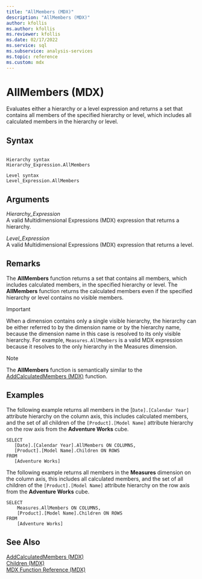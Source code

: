 ```yaml
---
title: "AllMembers (MDX)"
description: "AllMembers (MDX)"
author: kfollis
ms.author: kfollis
ms.reviewer: kfollis
ms.date: 02/17/2022
ms.service: sql
ms.subservice: analysis-services
ms.topic: reference
ms.custom: mdx
---
```

# AllMembers (MDX)


  Evaluates either a hierarchy or a level expression and returns a set that contains all members of the specified hierarchy or level, which includes all calculated members in the hierarchy or level.  
  
## Syntax  
  
```  
  
Hierarchy syntax  
Hierarchy_Expression.AllMembers  
  
Level syntax  
Level_Expression.AllMembers  
```  
  
## Arguments  
 *Hierarchy_Expression*  
 A valid Multidimensional Expressions (MDX) expression that returns a hierarchy.  
  
 *Level_Expression*  
 A valid Multidimensional Expressions (MDX) expression that returns a level.  
  
## Remarks  
 The **AllMembers** function returns a set that contains all members, which includes calculated members, in the specified hierarchy or level. The **AllMembers** function returns the calculated members even if the specified hierarchy or level contains no visible members.  
  
> [!IMPORTANT]  
>  When a dimension contains only a single visible hierarchy, the hierarchy can be either referred to by the dimension name or by the hierarchy name, because the dimension name in this case is resolved to its only visible hierarchy. For example, `Measures.AllMembers` is a valid MDX expression because it resolves to the only hierarchy in the Measures dimension.  
  
> [!NOTE]  
>  The **AllMembers** function is semantically similar to the [AddCalculatedMembers (MDX)](../mdx/addcalculatedmembers-mdx.md) function.  
  
## Examples  
 The following example returns all members in the [`Date].[Calendar Year]` attribute hierarchy on the column axis, this includes calculated members, and the set of all children of the `[Product].[Model Name]` attribute hierarchy on the row axis from the **Adventure Works** cube.  
  
```  
SELECT  
   [Date].[Calendar Year].AllMembers ON COLUMNS,  
   [Product].[Model Name].Children ON ROWS  
FROM  
   [Adventure Works]  
```  
  
 The following example returns all members in the **Measures** dimension on the column axis, this includes all calculated members, and the set of all children of the `[Product].[Model Name]` attribute hierarchy on the row axis from the **Adventure Works** cube.  
  
```  
SELECT  
    Measures.AllMembers ON COLUMNS,  
    [Product].[Model Name].Children ON ROWS  
FROM  
    [Adventure Works]  
```  
  
## See Also  
 [AddCalculatedMembers &#40;MDX&#41;](../mdx/addcalculatedmembers-mdx.md)   
 [Children &#40;MDX&#41;](../mdx/children-mdx.md)   
 [MDX Function Reference &#40;MDX&#41;](../mdx/mdx-function-reference-mdx.md)  
  
  
